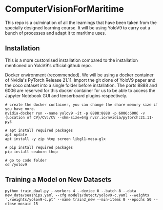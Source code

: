# ComputerVisionForMaritime
This repo is a culmination of all the learnings that have been taken from the specially designed learning course. It will be using YoloV9 to carry out a bunch of processes and adapt it to maritime uses.


## Installation

This is a more customised installation compared to the installation mentioned on YoloV9's official github repo.

Docker environment (recommended). We will be using a docker container of Nvidia's PyTorch Release 21.11. Import the git clone of YoloV9 paper and the coco dataset into a single folder before installation. The ports 8888 and 6006 are reserved for this docker container for us to be able to access the Jupyter Notebook GUI and tenserboard plugins respectively.

``` shell
# create the docker container, you can change the share memory size if you have more.
nvidia-docker run --name yolov9 -it -p 8888:8888 -p 6006:6006 -v {Location of CV}/CV:/CV --shm-size=64g nvcr.io/nvidia/pytorch:21.11-py3

# apt install required packages
apt update
apt install -y zip htop screen libgl1-mesa-glx

# pip install required packages
pip install seaborn thop

# go to code folder
cd /yolov9
```

## Training a Model on New Datasets

``` shell
python train_dual.py --workers 4 --device 0 --batch 8 --data new_data/seaships.yaml --cfg models/detect/yolov9-c.yaml --weights './weights/yolov9-c.pt' --name train2_new --min-items 0 --epochs 50 --close-mosaic 15
```
